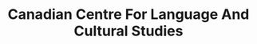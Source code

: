 ---
title: "Canadian Centre For Language And Cultural Studies"
url: /toronto/canadian-centre-for-language-and-cultural-studies/
shop: Allgemein
---
